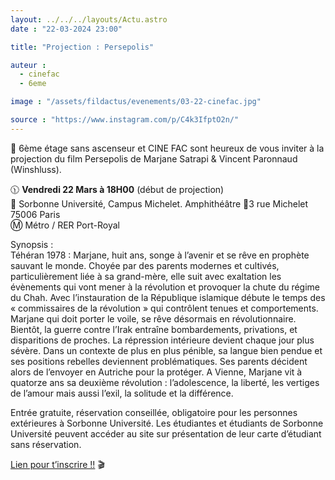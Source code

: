 ```yaml
---
layout: ../../../layouts/Actu.astro
date : "22-03-2024 23:00"

title: "Projection : Persepolis"

auteur :
  - cinefac
  - 6eme

image : "/assets/fildactus/evenements/03-22-cinefac.jpg"

source : "https://www.instagram.com/p/C4k3IfptO2n/"
---
```


📢 6ème étage sans ascenseur et CINE FAC sont heureux de vous inviter à la projection du film Persepolis de Marjane Satrapi & Vincent Paronnaud (Winshluss). 

🕦 __Vendredi 22 Mars à 18H00__ (début de projection)  
📍 Sorbonne Université, Campus Michelet. Amphithéâtre 📍3 rue Michelet 75006 Paris  
Ⓜ️ Métro / RER Port-Royal

Synopsis :   
Téhéran 1978 : Marjane, huit ans, songe à l’avenir et se rêve en prophète sauvant le monde. Choyée par des parents modernes et cultivés, particulièrement liée à sa grand-mère, elle suit avec exaltation les évènements qui vont mener à la révolution et provoquer la chute du régime du Chah.
Avec l’instauration de la République islamique débute le temps des « commissaires de la révolution » qui contrôlent tenues et comportements. Marjane qui doit porter le voile, se rêve désormais en révolutionnaire.
Bientôt, la guerre contre l’Irak entraîne bombardements, privations, et disparitions de proches. La répression intérieure devient chaque jour plus sévère.
Dans un contexte de plus en plus pénible, sa langue bien pendue et ses positions rebelles deviennent problématiques. Ses parents décident alors de l’envoyer en Autriche pour la protéger.
A Vienne, Marjane vit à quatorze ans sa deuxième révolution : l’adolescence, la liberté, les vertiges de l’amour mais aussi l’exil, la solitude et la différence.


Entrée gratuite, réservation conseillée, obligatoire pour les personnes extérieures à Sorbonne Université. Les étudiantes et étudiants de Sorbonne Université peuvent accéder au site sur présentation de leur carte d’étudiant sans réservation.

[Lien pour t’inscrire !!](http://www.cinefac.fr/ap.asp?EvID=466) 🎬

